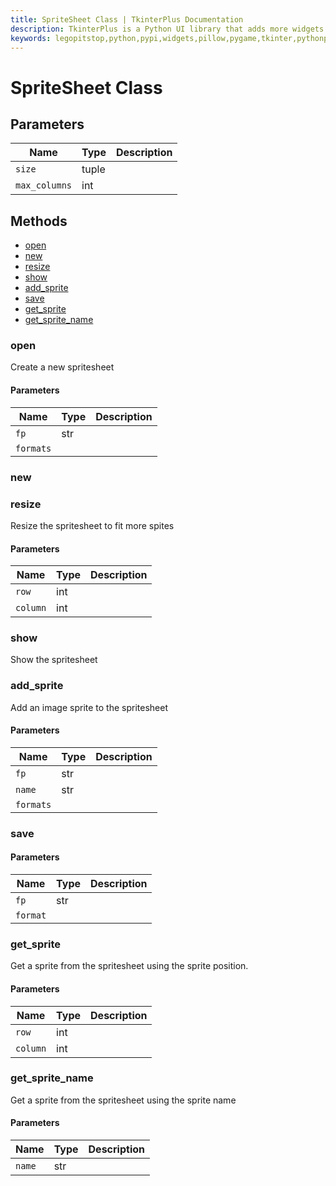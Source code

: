 ```yaml
---
title: SpriteSheet Class | TkinterPlus Documentation
description: TkinterPlus is a Python UI library that adds more widgets to Tkinter
keywords: legopitstop,python,pypi,widgets,pillow,pygame,tkinter,pythonpackage
---
```


# SpriteSheet Class

## Parameters

| Name          | Type  | Description |
| ------------- | ----- | ----------- |
| `size`        | tuple |             |
| `max_columns` | int   |             |

## Methods

- [open](#open)
- [new](#new)
- [resize](#resize)
- [show](#show)
- [add_sprite](#add_sprite)
- [save](#save)
- [get_sprite](#get_sprite)
- [get_sprite_name](#get_sprite_name)

### open

Create a new spritesheet

#### Parameters

| Name      | Type | Description |
| --------- | ---- | ----------- |
| `fp`      | str  |             |
| `formats` |      |             |

### new

### resize

Resize the spritesheet to fit more spites

#### Parameters

| Name     | Type | Description |
| -------- | ---- | ----------- |
| `row`    | int  |             |
| `column` | int  |             |

### show

Show the spritesheet

### add_sprite

Add an image sprite to the spritesheet

#### Parameters

| Name      | Type | Description |
| --------- | ---- | ----------- |
| `fp`      | str  |             |
| `name`    | str  |             |
| `formats` |      |             |

### save

#### Parameters

| Name     | Type | Description |
| -------- | ---- | ----------- |
| `fp`     | str  |             |
| `format` |      |             |

### get_sprite

Get a sprite from the spritesheet using the sprite position.

#### Parameters

| Name     | Type | Description |
| -------- | ---- | ----------- |
| `row`    | int  |             |
| `column` | int  |             |

### get_sprite_name

Get a sprite from the spritesheet using the sprite name

#### Parameters

| Name   | Type | Description |
| ------ | ---- | ----------- |
| `name` | str  |             |
